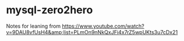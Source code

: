 # mysql-zero2hero
Notes for leaning from https://www.youtube.com/watch?v=9DAU8vfUsH4&amp;list=PLmOn9nNkQxJFi4x7rZ5wpUKts3u7cDx21
